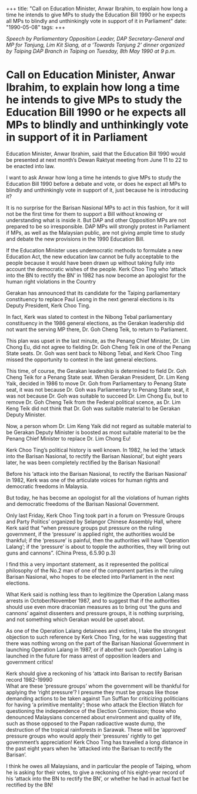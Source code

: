 +++ 
title: "Call on Education Minister, Anwar Ibrahim, to explain how long a time he intends to give MPs to study the Education Bill 1990 or he expects all MPs to blindly and unthinkingly vote in support of it in Parliament"
date: "1990-05-08"
tags:
+++

_Speech by Parliamentary Opposition Leader, DAP Secretary-General and MP for Tanjung, Lim Kit Siang, at a ‘Towards Tanjung 2’ dinner organized by Taiping DAP Branch in Taiping on Tuesday, 8th May 1990 at 9 p.m._

# Call on Education Minister, Anwar Ibrahim, to explain how long a time he intends to give MPs to study the Education Bill 1990 or he expects all MPs to blindly and unthinkingly vote in support of it in Parliament

Education Minister, Anwar Ibrahim, said that the Education Bill 1990 would be presented at next month’s Dewan Raktyat meeting from June 11 to 22 to be enacted into law.</u>

I want to ask Anwar how long a time he intends to give MPs to study the Education Bill 1990 before a debate and vote, or does he expect all MPs to blindly and unthinkingly vote in support of it, just because he is introducing it?

It is no surprise for the Barisan Nasional MPs to act in this fashion, for it will not be the first time for them to support a Bill without knowing or understanding what is inside it. But DAP and other Opposition MPs are not prepared to be so irresponsible.
DAP MPs will strongly protest in Parliament if MPs, as well as the Malaysian public, are not giving ample time to study and debate the new provisions in the 1990 Education Bill.

If the Education Minister uses undemocratic methods to formulate a new Education Act, the new education law cannot be fully acceptable to the people because it would have been drawn up without taking fully into account the democratic wishes of the people.
Kerk Choo Ting who ‘attack into the BN to rectify the BN’ in 1982 has now become an apologist for the human right violations in the Country					

Gerakan has announced that its candidate for the Taiping parliamentary constituency to replace Paul Leong in the next general elections is its Deputy President, Kerk Choo Ting.

In fact, Kerk was slated to contest in the Nibong Tebal parliamentary constituency in the 1986 general elections, as the Gerakan leadership did not want the serving MP there, Dr. Goh Cheng Teik, to return to Parliament.

This plan was upset in the last minute, as the Penang Chief Minister, Dr. Lim Chong Eu, did not agree to fielding Dr. Goh Cheng Teik in one of the Penang State seats. Dr. Goh was sent back to Nibong Tebal, and Kerk Choo Ting missed the opportunity to contest in the last general elections.

This time, of course, the Gerakan leadership is determined to field Dr. Goh Cheng Teik for a Penang State seat. When Gerakan President, Dr. Lim Keng Yaik, decided in 1986 to move Dr. Goh from Parliamentary to Penang State seat, it was not because Dr. Goh was Parliamentary to Penang State seat, it was not because Dr. Goh was suitable to succeed Dr. Lim Chong Eu, but to remove Dr. Goh Cheng Teik from the Federal political scence, as Dr. Lim Keng Teik did not think that Dr. Goh was suitable material to be Gerakan Deputy Minister.

Now, a person whom Dr. Lim Keng Yaik did not regard as suitable material to be Gerakan Deputy Minister is boosted as most suitable material to be the Penang Chief Minister to replace Dr. Lim Chong Eu!

Kerk Choo Ting’s political history is well known. In 1982, he led the ‘attack into the Barisan Nasional, to rectify the Barisan Nasional’, but eight years later, he was been completely rectified by the Barisan Nasional!

Before his ‘attack into the Barisan Nasional, to rectify the Barisan Nasional’ in 1982, Kerk was one of the articulate voices for human rights and democratic freedoms in Malaysia.

But today, he has become an opologist for all the violations of human rights and democratic freedoms of the Barisan Nasional Government.

Only last Friday, Kerk Choo Ting took part in a forum on ‘Pressure Groups and Party Politics’ organized by Selangor Chinese Assembly Hall, where Kerk said that “when pressure groups put pressure on the ruling government, if the ‘pressure’ is applied right, the authorities would be thankful; if the ‘pressure’ is painful, then the authorities will have ‘Operation Lalang’; if the ‘pressure’ is about to topple the authorities, they will bring out guns and cannons”. (China Press, 6.5.90 p.3)

I find this a very important statement, as it represented the political philosophy of the No.2 man of one of the component parties in the ruling Barisan Nasional, who hopes to be elected into Parliament in the next elections.

What Kerk said is nothing less than to legitimize the Operation Lalang mass arrests in October/November 1987, and to suggest that if the authorities should use even more draconian measures as to bring out ‘the guns and cannons’ against dissenters and pressure groups, it is nothing surprising, and not something which Gerakan would be upset about.

As one of the Operation Lalang detainees and victims, I take the strongest objection to such reference by Kerk Choo Ting, for he was suggesting that there was nothing wrong on the part of the Barisan Nasional Government in launching Operation Lalang in 1987, or if abother such Operation Lalng is launched in the future for mass arrest of opposition leaders and government critics!

Kerk should give a reckoning of his ‘attack into Barisan to rectify Barisan record 1982-19990												
What are these ‘pressure groups’ whom the government will be thankful for applying the ‘right pressure’? I presume they must be groups like those demanding actions to be taken against Tun Suffian for criticizing politicians for having ‘a primitive mentality’; those who attack the Election Watch for questioning the independence of the Election Commission; those who denounced Malaysians concerned about environment and quality of life, such as those opposed to the Papan radioactive waste dump, the destruction of the tropical rainforests in Sarawak. These will be ‘approved’ pressure groups who would apply their ‘pressures’ rightly to get government’s appreciation!
Kerk Choo Ting has travelled a long distance in the past eight years when he ‘attacked into the Barisan to rectify the Barisan’.

I think he owes all Malaysians, and in particular the people of Taiping, whom he is asking for their votes, to give a reckoning of his eight-year record of his ‘attack into the BN to rectify the BN’, or whether he had in actual fact be rectified by the BN!
 
